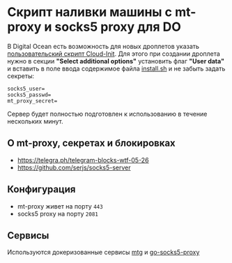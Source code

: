 # Скрипт наливки машины с mt-proxy и socks5 proxy для DO
В Digital Ocean есть возможность для новых дроплетов указать [пользовательский скрипт Cloud-Init](https://cloudinit.readthedocs.io/en/latest/topics/format.html#user-data-script).
Для этого при создании дроплета нужно в секции **"Select additional options"** установить флаг **"User data"** и
вставить в поле ввода содержимое файла [install.sh](https://raw.githubusercontent.com/scripter-v/mtproxy-cloudinit/master/install.sh) и не забыть задать секреты:
```
socks5_user=
socks5_passwd=
mt_proxy_secret=
```
Сервер будет полностью подготовлен к использованию в течение нескольких минут.

## О mt-proxy, секретах и блокировках
* https://telegra.ph/telegram-blocks-wtf-05-26
* https://github.com/serjs/socks5-server


## Конфигурация
* mt-proxy живет на порту `443`
* socks5 proxy на порту `2081`

## Сервисы
Используются докеризованные сервисы [mtg](https://github.com/9seconds/mtg) и [go-socks5-proxy](https://github.com/serjs/socks5-server)
